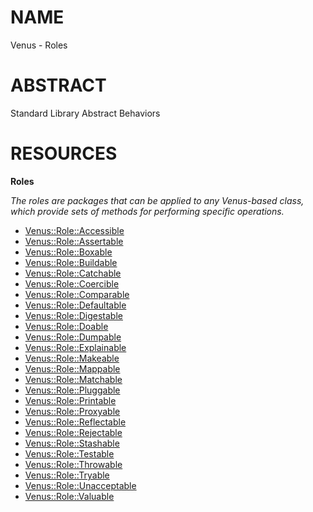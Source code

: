 # NAME

Venus - Roles

# ABSTRACT

Standard Library Abstract Behaviors

# RESOURCES

**Roles**

_The roles are packages that can be applied to any Venus-based class, which provide sets of methods for performing specific operations._

- [Venus::Role::Accessible](https://github.com/awncorp/venus/blob/master/lib/Venus/Role/Accessible.pod)
- [Venus::Role::Assertable](https://github.com/awncorp/venus/blob/master/lib/Venus/Role/Assertable.pod)
- [Venus::Role::Boxable](https://github.com/awncorp/venus/blob/master/lib/Venus/Role/Boxable.pod)
- [Venus::Role::Buildable](https://github.com/awncorp/venus/blob/master/lib/Venus/Role/Buildable.pod)
- [Venus::Role::Catchable](https://github.com/awncorp/venus/blob/master/lib/Venus/Role/Catchable.pod)
- [Venus::Role::Coercible](https://github.com/awncorp/venus/blob/master/lib/Venus/Role/Coercible.pod)
- [Venus::Role::Comparable](https://github.com/awncorp/venus/blob/master/lib/Venus/Role/Comparable.pod)
- [Venus::Role::Defaultable](https://github.com/awncorp/venus/blob/master/lib/Venus/Role/Defaultable.pod)
- [Venus::Role::Digestable](https://github.com/awncorp/venus/blob/master/lib/Venus/Role/Digestable.pod)
- [Venus::Role::Doable](https://github.com/awncorp/venus/blob/master/lib/Venus/Role/Doable.pod)
- [Venus::Role::Dumpable](https://github.com/awncorp/venus/blob/master/lib/Venus/Role/Dumpable.pod)
- [Venus::Role::Explainable](https://github.com/awncorp/venus/blob/master/lib/Venus/Role/Explainable.pod)
- [Venus::Role::Makeable](https://github.com/awncorp/venus/blob/master/lib/Venus/Role/Makeable.pod)
- [Venus::Role::Mappable](https://github.com/awncorp/venus/blob/master/lib/Venus/Role/Mappable.pod)
- [Venus::Role::Matchable](https://github.com/awncorp/venus/blob/master/lib/Venus/Role/Matchable.pod)
- [Venus::Role::Pluggable](https://github.com/awncorp/venus/blob/master/lib/Venus/Role/Pluggable.pod)
- [Venus::Role::Printable](https://github.com/awncorp/venus/blob/master/lib/Venus/Role/Printable.pod)
- [Venus::Role::Proxyable](https://github.com/awncorp/venus/blob/master/lib/Venus/Role/Proxyable.pod)
- [Venus::Role::Reflectable](https://github.com/awncorp/venus/blob/master/lib/Venus/Role/Reflectable.pod)
- [Venus::Role::Rejectable](https://github.com/awncorp/venus/blob/master/lib/Venus/Role/Rejectable.pod)
- [Venus::Role::Stashable](https://github.com/awncorp/venus/blob/master/lib/Venus/Role/Stashable.pod)
- [Venus::Role::Testable](https://github.com/awncorp/venus/blob/master/lib/Venus/Role/Testable.pod)
- [Venus::Role::Throwable](https://github.com/awncorp/venus/blob/master/lib/Venus/Role/Throwable.pod)
- [Venus::Role::Tryable](https://github.com/awncorp/venus/blob/master/lib/Venus/Role/Tryable.pod)
- [Venus::Role::Unacceptable](https://github.com/awncorp/venus/blob/master/lib/Venus/Role/Unacceptable.pod)
- [Venus::Role::Valuable](https://github.com/awncorp/venus/blob/master/lib/Venus/Role/Valuable.pod)